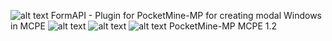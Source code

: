 ![alt text](https://imgur.com/0QptY2y.jpg)
FormAPI - Plugin for PocketMine-MP for creating modal Windows in MCPE
![alt text](https://imgur.com/ktUqkB9.jpg)
![alt text](https://imgur.com/Wn5e39r.jpg)
![alt text](https://imgur.com/Sy5Oz1R.jpg)
PocketMine-MP MCPE 1.2
